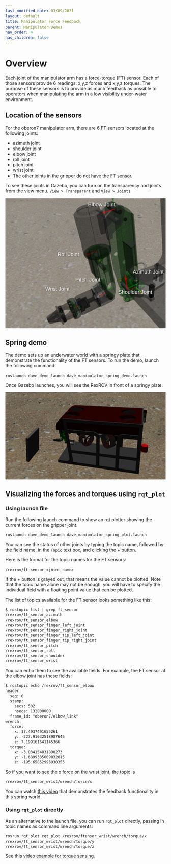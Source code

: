 ```yaml
---
last_modified_date: 03/09/2021
layout: default
title: Manipulator Force Feedback
parent: Manipulator Demos
nav_order: 4
has_children: false
---
```


# Overview

Each joint of the manipulator arm has a force-torque (FT) sensor. Each of those sensors provide 6 readings: x,y,z forces and x,y,z torques. The purpose of these sensors is to provide as much feedback as possible to operators when manipulating the arm in a low visibility under-water environment.

## Location of the sensors
For the oberon7 manipulator arm, there are 6 FT sensors located at the following joints:
* azimuth joint
* shoulder joint
* elbow joint
* roll joint
* pitch joint
* wrist joint
* The other joints in the gripper do not have the FT sensor.

To see these joints in Gazebo, you can turn on the transparency and joints from the view menu.
`View > Transparent` and `View > Joints`

![image](../images/oberon7_joints_labeled.png)

## Spring demo
The demo sets up an underwater world with a springy plate that demonstrate the functionality of the FT sensors. To run the demo, launch the following command:
```
roslaunch dave_demo_launch dave_manipulator_spring_demo.launch
```

Once Gazebo launches, you will see the RexROV in front of a springy plate.

![image](../images/rexrov_spring_world.png)

## Visualizing the forces and torques using `rqt_plot`

### Using launch file

Run the following launch command to show an rqt plotter showing the current forces on the gripper joint.
```
roslaunch dave_demo_launch dave_manipulator_spring_plot.launch
```

You can see the status of other joints by typing the topic name, followed by the field name, in the `Topic` text box, and clicking the + button.

Here is the format for the topic names for the FT sensors:
```
/rexrov/ft_sensor_<joint_name>
```

If the + button is grayed out, that means the value cannot be plotted. Note that the topic name alone may not be enough, you will have to specify the individual field with a floating point value that can be plotted.

The list of topics available for the FT sensor looks something like this:
```
$ rostopic list | grep ft_sensor
/rexrov/ft_sensor_azimuth
/rexrov/ft_sensor_elbow
/rexrov/ft_sensor_finger_left_joint
/rexrov/ft_sensor_finger_right_joint
/rexrov/ft_sensor_finger_tip_left_joint
/rexrov/ft_sensor_finger_tip_right_joint
/rexrov/ft_sensor_pitch
/rexrov/ft_sensor_roll
/rexrov/ft_sensor_shoulder
/rexrov/ft_sensor_wrist
```

You can echo them to see the available fields. For example, the FT sensor at the elbow joint has these fields:
```
$ rostopic echo /rexrov/ft_sensor_elbow
header:
  seq: 0
  stamp:
    secs: 502
    nsecs: 132000000
  frame_id: "oberon7/elbow_link"
wrench:
  force:
    x: 17.4937491655261
    y: -227.91032518987646
    z: 7.199161641145366
  torque:
    x: -3.034154831890273
    y: -1.6899335009832015
    z: -195.65852993938353
```

So if you want to see the x force on the wrist joint, the topic is
```
/rexrov/ft_sensor_wrist/wrench/force/x
```

You can watch [this video](https://vimeo.com/422486993) that demonstrates the feedback functionality in this spring world.

### Using `rqt_plot` directly

As an alternative to the launch file, you can run `rqt_plot` directly, passing in topic names as command line arguments:
```
rosrun rqt_plot rqt_plot /rexrov/ftensor_wrist/wrench/torque/x /rexrov/ft_sensor_wrist/wrench/torque/y /rexrov/ft_sensor_wrist/wrench/torque/z
```

See this [video example for torque sensing](https://vimeo.com/422977387).
